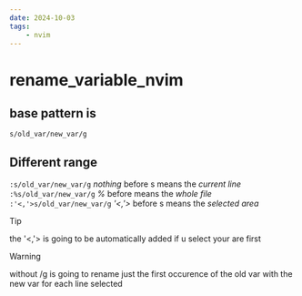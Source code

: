 ```yaml
---
date: 2024-10-03 
tags: 
    - nvim
---
```


# rename_variable_nvim

## base pattern is
`s/old_var/new_var/g` 

## Different range

`:s/old_var/new_var/g` *nothing* before s means the *current line*
`:%s/old_var/new_var/g` *%* before means the *whole file*
`:'<,'>s/old_var/new_var/g`  *'<,'>* before s means the *selected area*

> [!TIP]
> the '<,'> is going to be automatically added if u select your are first

> [!WARNING]
> without /g is going to rename just the first occurence
of the old var with the new var for each line selected



